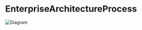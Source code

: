 # EnterpriseArchitectureProcess

![Diagram](http://jrllamocap.github.io/EnterpriseArchitectureProcess/EA.drawio)
